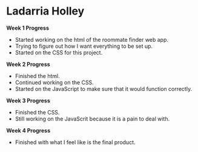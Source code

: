 # Ladarria Holley

**Week 1 Progress**

- Started working on the html of the roommate finder web app.
- Trying to figure out how I want everything to be set up.
- Started on the CSS for this project.

**Week 2 Progress**

- Finished the html.
- Continued working on the CSS.
- Started on the JavaScript to make sure that it would function correctly.

**Week 3 Progress**

- Finished the CSS.
- Still working on the JavaScrit because it is a pain to deal with.

**Week 4 Progress**

- Finished with what I feel like is the final product. 